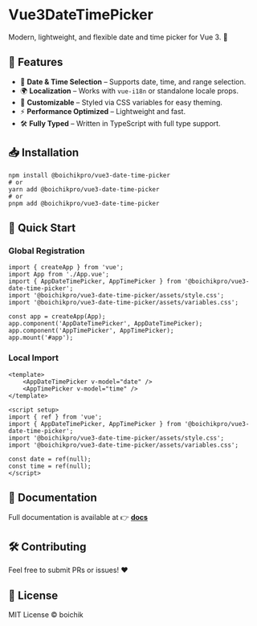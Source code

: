 # Vue3DateTimePicker

Modern, lightweight, and flexible date and time picker for Vue 3. 🚀

## 📌 Features

- 📆 **Date & Time Selection** – Supports date, time, and range selection.
- 🌍 **Localization** – Works with `vue-i18n` or standalone locale props.
- 🎨 **Customizable** – Styled via CSS variables for easy theming.
- ⚡ **Performance Optimized** – Lightweight and fast.
- 🛠️ **Fully Typed** – Written in TypeScript with full type support.

## 📥 Installation

    npm install @boichikpro/vue3-date-time-picker
    # or
    yarn add @boichikpro/vue3-date-time-picker
    # or
    pnpm add @boichikpro/vue3-date-time-picker

## 🚀 Quick Start

### **Global Registration**

    import { createApp } from 'vue';
    import App from './App.vue';
    import { AppDateTimePicker, AppTimePicker } from '@boichikpro/vue3-date-time-picker';
    import '@boichikpro/vue3-date-time-picker/assets/style.css';
    import '@boichikpro/vue3-date-time-picker/assets/variables.css';

    const app = createApp(App);
    app.component('AppDateTimePicker', AppDateTimePicker);
    app.component('AppTimePicker', AppTimePicker);
    app.mount('#app');

### **Local Import**

    <template>
        <AppDateTimePicker v-model="date" />
        <AppTimePicker v-model="time" />
    </template>

    <script setup>
    import { ref } from 'vue';
    import { AppDateTimePicker, AppTimePicker } from '@boichikpro/vue3-date-time-picker';
    import '@boichikpro/vue3-date-time-picker/assets/style.css';
    import '@boichikpro/vue3-date-time-picker/assets/variables.css';

    const date = ref(null);
    const time = ref(null);
    </script>

## 📖 Documentation

Full documentation is available at 👉 **[docs](https://boichik.github.io/vue3-date-time-picker)**

## 🛠️ Contributing

Feel free to submit PRs or issues! ❤️

## 📜 License

MIT License © boichik
